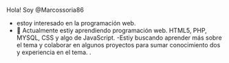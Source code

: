 Hola! Soy @Marcossoria86
- estoy interesado en la programación web. 
- 🌱 Actualmente estiy aprendiendo programación web. HTML5, PHP, MYSQL, CSS y algo de JavaScript. 
-Estiy buscando aprender más sobre el tema y colaborar en algunos proyectos para sumar conocimiento dos y experiencia en el tema. .
<!---
Marcossoria86/Marcossoria86 is a ✨ special ✨ repository because its `README.md` (this file) appears on your GitHub profile.
You can click the Preview link to take a look at your changes.
--->
